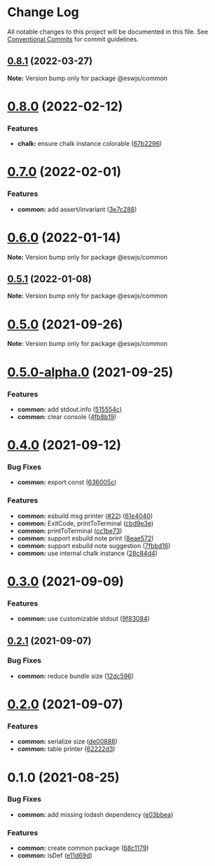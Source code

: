 # Change Log

All notable changes to this project will be documented in this file.
See [Conventional Commits](https://conventionalcommits.org) for commit guidelines.

## [0.8.1](https://github.com/lbwa/esw/compare/@eswjs/common@0.8.0...@eswjs/common@0.8.1) (2022-03-27)

**Note:** Version bump only for package @eswjs/common

# [0.8.0](https://github.com/lbwa/esw/compare/@eswjs/common@0.7.0...@eswjs/common@0.8.0) (2022-02-12)

### Features

- **chalk:** ensure chalk instance colorable ([67b2296](https://github.com/lbwa/esw/commit/67b2296ab78ddfecffac365bec4920449d7a577e))

# [0.7.0](https://github.com/lbwa/esw/compare/@eswjs/common@0.6.0...@eswjs/common@0.7.0) (2022-02-01)

### Features

- **common:** add assert/invariant ([3e7c288](https://github.com/lbwa/esw/commit/3e7c288d4e1c8f681919827f27fffe931f83c253))

# [0.6.0](https://github.com/lbwa/esw/compare/@eswjs/common@0.5.1...@eswjs/common@0.6.0) (2022-01-14)

**Note:** Version bump only for package @eswjs/common

## [0.5.1](https://github.com/lbwa/esw/compare/@eswjs/common@0.5.0...@eswjs/common@0.5.1) (2022-01-08)

**Note:** Version bump only for package @eswjs/common

# [0.5.0](https://github.com/lbwa/esw/compare/@eswjs/common@0.5.0-alpha.0...@eswjs/common@0.5.0) (2021-09-26)

**Note:** Version bump only for package @eswjs/common

# [0.5.0-alpha.0](https://github.com/lbwa/esw/compare/@eswjs/common@0.4.0...@eswjs/common@0.5.0-alpha.0) (2021-09-25)

### Features

- **common:** add stdout.info ([515554c](https://github.com/lbwa/esw/commit/515554c01393f965e182c3f4fe154369d36ba6f0))
- **common:** clear console ([4fb8b19](https://github.com/lbwa/esw/commit/4fb8b19ca99aa1128b32cffba8238d3dc0bf44b5))

# [0.4.0](https://github.com/lbwa/esw/compare/@eswjs/common@0.3.0...@eswjs/common@0.4.0) (2021-09-12)

### Bug Fixes

- **common:** export const ([636005c](https://github.com/lbwa/esw/commit/636005ce451d4716b2cb6231fc214f457e727af5))

### Features

- **common:** esbuild msg printer ([#22](https://github.com/lbwa/esw/issues/22)) ([61e4040](https://github.com/lbwa/esw/commit/61e40405abed52ac192a5e4fbc0f35c5cf0d7036))
- **common:** ExitCode, printToTerminal ([cbd9e3e](https://github.com/lbwa/esw/commit/cbd9e3ede48a27368e75893a7eda9e8b33bbb473))
- **common:** printToTerminal ([cc1be73](https://github.com/lbwa/esw/commit/cc1be7358ba11363a3f3418c2d0fafe58cd004a6))
- **common:** support esbuild note print ([8eae572](https://github.com/lbwa/esw/commit/8eae572d7622f74499438be6c513066ed4f5e322))
- **common:** support esbuild note suggestion ([7fbbd16](https://github.com/lbwa/esw/commit/7fbbd1632755ad85b673890cecd73a2ff2a7beaf))
- **common:** use internal chalk instance ([28c84d4](https://github.com/lbwa/esw/commit/28c84d4124fc975133541c91c9d69101589346ea))

# [0.3.0](https://github.com/lbwa/esw/compare/@eswjs/common@0.2.1...@eswjs/common@0.3.0) (2021-09-09)

### Features

- **common:** use customizable stdout ([9f83084](https://github.com/lbwa/esw/commit/9f830849dc92381a7ef15fadf04fe00a4c6ec7fa))

## [0.2.1](https://github.com/lbwa/esw/compare/@eswjs/common@0.2.0...@eswjs/common@0.2.1) (2021-09-07)

### Bug Fixes

- **common:** reduce bundle size ([12dc596](https://github.com/lbwa/esw/commit/12dc596650f32f0c26d39dcbf49f493ba5703488))

# [0.2.0](https://github.com/lbwa/esw/compare/@eswjs/common@0.1.0...@eswjs/common@0.2.0) (2021-09-07)

### Features

- **common:** serialize size ([de00888](https://github.com/lbwa/esw/commit/de00888188fae37515690211bd8276c2b79f2886))
- **common:** table printer ([62222d3](https://github.com/lbwa/esw/commit/62222d3f9f6835a231a31d4341de469461ad7d61))

# 0.1.0 (2021-08-25)

### Bug Fixes

- **common:** add missing lodash dependency ([e03bbea](https://github.com/lbwa/esw/commit/e03bbeab556be27cb8a7de5e4be6ebf7521082fc))

### Features

- **common:** create common package ([68c1179](https://github.com/lbwa/esw/commit/68c11797387e05eeeb8a1672fd9db432ef19ddec))
- **common:** isDef ([e11d69d](https://github.com/lbwa/esw/commit/e11d69d1789e53710cc17bc5d1c61d4c76972130))
